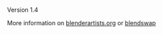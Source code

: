 Version 1.4

More information on <a href='http://blenderartists.org/forum/showthread.php?272086-Addon-Item-Panel-amp-Batch-Naming-1-4'>blenderartists.org</a> or <a href='http://www.blendswap.com/blends/view/82472'>blendswap</a>
